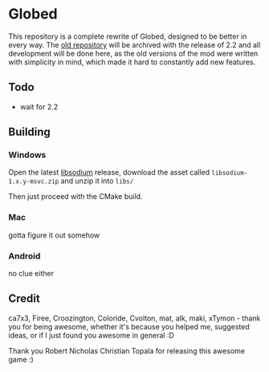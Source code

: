 # Globed

This repository is a complete rewrite of Globed, designed to be better in every way. The [old repository](https://github.com/dankmeme01/globed) will be archived with the release of 2.2 and all development will be done here, as the old versions of the mod were written with simplicity in mind, which made it hard to constantly add new features.

## Todo

* wait for 2.2

## Building

### Windows

Open the latest [libsodium](https://github.com/jedisct1/libsodium) release, download the asset called `libsodium-1.x.y-msvc.zip` and unzip it into `libs/`

Then just proceed with the CMake build.

### Mac

gotta figure it out somehow

### Android

no clue either

## Credit

ca7x3, Firee, Croozington, Coloride, Cvolton, mat, alk, maki, xTymon - thank you for being awesome, whether it's because you helped me, suggested ideas, or if I just found you awesome in general :D

Thank you Robert Nicholas Christian Topala for releasing this awesome game :)